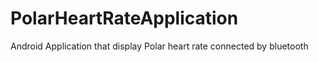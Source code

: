 PolarHeartRateApplication
=========================

Android Application that display Polar heart rate connected by bluetooth
